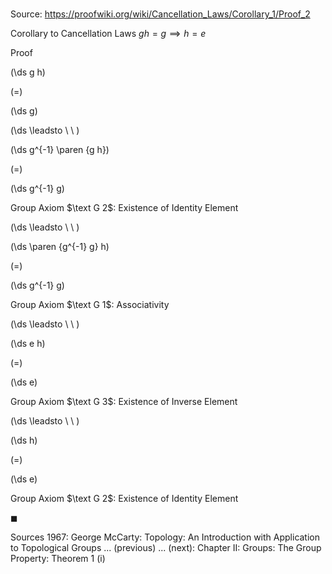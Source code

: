 # 

Source: https://proofwiki.org/wiki/Cancellation_Laws/Corollary_1/Proof_2

Corollary to Cancellation Laws
$g h = g \implies h = e$


Proof













\(\ds g h\)

\(=\)







\(\ds g\)














\(\ds \leadsto \ \ \)





\(\ds g^{-1} \paren {g h}\)

\(=\)







\(\ds g^{-1} g\)





Group Axiom $\text G 2$: Existence of Identity Element








\(\ds \leadsto \ \ \)





\(\ds \paren {g^{-1} g} h\)

\(=\)







\(\ds g^{-1} g\)





Group Axiom $\text G 1$: Associativity








\(\ds \leadsto \ \ \)





\(\ds e h\)

\(=\)







\(\ds e\)





Group Axiom $\text G 3$: Existence of Inverse Element








\(\ds \leadsto \ \ \)





\(\ds h\)

\(=\)







\(\ds e\)





Group Axiom $\text G 2$: Existence of Identity Element



$\blacksquare$


Sources
1967: George McCarty: Topology: An Introduction with Application to Topological Groups ... (previous) ... (next): Chapter $\text{II}$: Groups: The Group Property: Theorem $1 \ \text {(i)}$




